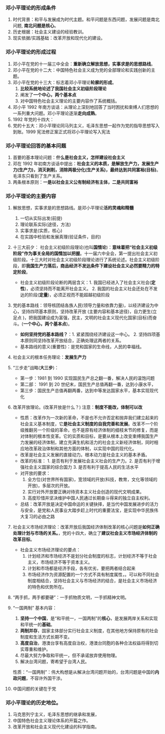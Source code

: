 ### 邓小平理论的形成条件

1. 时代背景：和平与发展成为时代主题。和平问题是东西问题，发展问题是南北问题, **南北问题是核心**。
2. 历史根据：社会主义建设的经验教训。
3. 现实依据/实践基础：改革开放和现代化的建设。

### 邓小平理论的形成过程

1. 邓小平在党的十一届三中全会：**重新确立解放思想，实事求是的思想路线**。
2. 邓小平在党的十二大：中国特色社会主义成为党的全部理论和实践创新的主题。
3. 邓小平在党的十三大：标志着邓小平理论**轮廓的形成**。
   1. **比较系统地论述了我国社会主义初级阶段理论**
   2. 阐发了**一个中心，两个基本点**
   3. 对中国特色社会主义理论的主要内容作了系统概括。
4. 邓小平 1992 年南方谈话：从理论上深刻地回答了当时困扰和束缚人们思想的一系列重大问题。邓小平理论逐渐**走向成熟**。
5. 1992 年党的十四大：
6. 党的十五大：邓小平理论同马列主义，毛泽东思想一起作为党的指导思想写入到账。1999 宪法修正案正式将邓小平理论写入宪法

### 邓小平理论回答的基本问题

1. 首要的基本理论问题：**什么是社会主义，怎样建设社会主义**
2. 邓在 1992 年初南方谈话中提出：**社会主义的本质，是解放生产力，发展生产力(生产力)，消灭剥削，消除两极分化(生产关系)，最终达到共同富裕(目标)**。毛泽东只看到了生产关系。
3. 两条根本原则：**一是以社会主义公有制经济有主体，二是共同富裕**

### 邓小平理论的主要内容

1. 解放思想，实事求是的思想路线。是邓小平理论**活的灵魂和精髓**
   1. 一切从实际出发(前提)
   2. 理论联系实际(途径，方法)
   3. 实事求是(实质，核心)
   4. 在实践中检验和发展真理(验证条件，目的)
2. 十三大前夕： 社会主义初级阶段理论(也叫**国情论**)：**意味着把“社会主义初级阶段”作为事关全局的国情加以把握**。十一届六中全会，第一提出社会主义初级阶段。十三大时对社会主义初级阶段理论进行了系统论述。社会主义初级阶段，即**我国生产力落后，商品经济不发达条件下建设社会主义必然要精力的特定阶段**。
   - 社会主义初级阶段论断的两层含义：1. 我国已经进入了社会主义社会(**定性**)，必须坚持而不能离开社会主义。 2. 我国的社会主义社会还处在不发达的阶段(**定量**)，必须正视而不能超越初级阶段
3. 党的基本路线：领导核团结各族人民(领导力量和依靠力量)，以经济建设为中心，坚持四项基本原则，坚持改革开放 (主要内容和基本途径)，自力更生(立足点 )，把我国建设成为富强，民主，文明的社会主义现代化国家(目标)而奋斗。(**一个中心，两个基本点**)。
   - **如何坚持党的基本路线？**：1. 紧紧围绕经济建设这一中心。 2. 坚持四项基本原则同坚持改革开放结合，正确处理这两者的关系。
   - 基本路线的意义(重要性)：是党和国家的生命线，人民的幸福线。
4. 社会主义的根本任务理论：**发展生产力**
5. “三步走”战略(**大三步**)：
   - 第一步：1981 到 1990 实现国民生产总之翻一番，解决人民的温饱问题
   - 第二部： 1991 到 20 世纪末，国民生产总值再翻一番，达到小康水平，
   - 第三步：国民生产总值再翻两番，达到中等发达国家水平，基本实现现代化
6. 改革开放理论。(改革开放是什么？) 注意：**制度不能改，体制可以改**
   - 性质：改革作为一次新的革命，不是也不允许否定和抛弃我们建立起来的社会主义基本制度，它**是社会主义制度的自我完善和发展**。改革不一个阶级推翻另一个阶级的革命，也不是原有经济体制的细枝末节的修复，而是对体制的根本性变革。它的实质和目标，是要从根本上改变束缚我国生产力发展的经济体制，建立充满生机和活力的社会主义新经济体制，同时相应地改革政治体制和其他方面的体制，以实现中国的现代化。
   - 改革是社会主义发展的直接动力。根本动力是社会主义的基本矛盾。
   - 改革的标准： 1. 是否有利于发展社会主义社会的生产力。2. 是否有利于增强社会主义国家的综合国力 3. 是否有利于提高人民的生活水平
   - 对开放的要求：
     1. 全方位(对世界所有国家)，宽领域的开放(科技，教育，文化等领域的开放)，多层次的开放。
     2. 实行对外开放要正确对待资本主义社会创造的现代文明成果。
     3. 高度珍惜并坚决维护中国人民通过长期奋斗得来的独立自主权利。
   - 总结：改革开放是决定中国命运的关键抉择，是当代中国发展进步的活力与安全，是党和人民事业大踏步赶上时代的重要法宝，是实现中华民族伟大复习的必由之路
7. 社会主义市场经济理论：改革开放后我国经济体制改革的核心问题是**如何正确处理计划与市场的关系。**，党的十四大，确立了**建议社会主义市场经济体制的改革目标**。
   - 社会主义市场经济理论的要点：
     1. 计划经济和市场经济不是划分社会制度的标志，计划经济不等于社会主义，市场经济不等于资本主义。
     2. 计划和市场都是经济手段，各有优劣，要把两者结合起来
     3. 市场经济作为资源配置的一个方式不具有制度属性，。可以和不同社会制度相结合，坚持社会主义与市场经济的结合，是社会主义市场经济的特色和优势所在。
8. “两手抓，两手都要硬”：一手抓物质文明，一手抓精神文明。
9. “一国两制”
   基本内容：

   1. **坚持一个中国**，是“和平统一，一国两制”的**核心**，是发展两岸关系和实现和平统一的**基础**。
   2. **两制并存**，国家主体部分实行社会主义制度，在其他地方保持原有的社会制度和生活方式长期不变。
   3. **高度自治**，港澳台享有高度自治权，港澳台同胞的各种合法权益将得到切实尊重和维护。
   4. 尽最大努力争取和平统一，但不承诺放弃使用物理。
   5. 解决台湾问题，寄希望于台湾人民。

   性质：“一国两制”：伟大构想是从解决台湾问题开始的，台湾问题是中国的**内政问题**，不容许外国干涉。

10. 中国问题的关键在于党

### 邓小平理论的历史地位。

1. 马克思列宁主义，毛泽东思想的继承和发展，
2. 中国特色社会主义理论体系的开篇之作。
3. 改革开放和社会主义现代化建设的科学指南。

